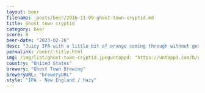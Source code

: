 ```yaml
---
layout: beer
filename: _posts/beer/2016-11-09-ghost-town-cryptid.md
title: Ghost town cryptid
category: beer
score: 8
beer-date: "2023-02-26"
desc: "Juicy IPA with a little bit of orange coming through without getting harsh"
permalink: /beer/:title.html
img: /img/list/ghost-town-cryptid.jpeguntappd: "https://untappd.com/b/ghost-town-brewing-cryptid/3989792"
country: "United States"
brewery: "Ghost Town Brewing"
breweryURL: "breweryURL"
style: "IPA - New England / Hazy"
---
```

